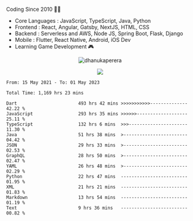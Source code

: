 

<!--
**dhanukaperera/dhanukaperera** is a ✨ _special_ ✨ repository because its `README.md` (this file) appears on your GitHub profile.

### Hi there 👋

Here are some ideas to get you started:

- 🔭 I’m currently working on ...
- 🌱 I’m currently learning ...
- 👯 I’m looking to collaborate on ...
- 🤔 I’m looking for help with ...
- 💬 Ask me about ...
- 📫 How to reach me: ...
- 😄 Pronouns: ...
- ⚡ Fun fact: ...




<p align="center">
<img alig src="https://github-profile-trophy.vercel.app/?username=dhanukaperera&margin-w=8&column=4&theme=darkhub&no-frame=true" alt="github trophies" />
</p>

<p align="center"><img src="https://github-readme-stats.vercel.app/api/top-langs/?username=dhanukaperera&layout=compact&hide=makefile&theme=prussian" alt="Most used languages" /></p>

<p align="center"><img src="https://github-readme-stats.vercel.app/api?username=dhanukaperera&show_icons=true&count_private=true&hide=issues,contribs&theme=prussian" alt="GitHub stats" /></p>

-->



Coding Since 2010 👨‍💻

* Core Languages : JavaScript, TypeScript, Java, Python
* Frontend : React, Angular, Gatsby, NextJS, HTML, CSS
* Backend : Serverless and AWS, Node JS, Spring Boot, Flask, Django 
* Mobile : Flutter, React Native, Android, iOS Dev
* Learning Game Development 🎮 


<p align="center"><img src="https://github-readme-streak-stats.herokuapp.com/?user=dhanukaperera&theme=prussian" alt="dhanukaperera" /></p>


<p align="center" ><a href="https://github.com/dhanukaperera/github-readme-stats"><img align="center" src="https://github-readme-stats.vercel.app/api/top-langs/?username=dhanukaperera&layout=compact&theme=prussian&hide_border=false&langs_count=10" /></a>
</p>


<!--START_SECTION:waka-->

```text
From: 15 May 2021 - To: 01 May 2023

Total Time: 1,169 hrs 23 mins

Dart                       493 hrs 42 mins >>>>>>>>>>>--------------   42.22 %
JavaScript                 293 hrs 35 mins >>>>>>-------------------   25.11 %
TypeScript                 132 hrs 6 mins  >>>----------------------   11.30 %
Java                       51 hrs 38 mins  >------------------------   04.42 %
JSON                       29 hrs 33 mins  >------------------------   02.53 %
GraphQL                    28 hrs 50 mins  >------------------------   02.47 %
YAML                       26 hrs 48 mins  >------------------------   02.29 %
Python                     22 hrs 47 mins  -------------------------   01.95 %
XML                        21 hrs 21 mins  -------------------------   01.83 %
Markdown                   13 hrs 54 mins  -------------------------   01.19 %
Text                       9 hrs 36 mins   -------------------------   00.82 %
```

<!--END_SECTION:waka-->
